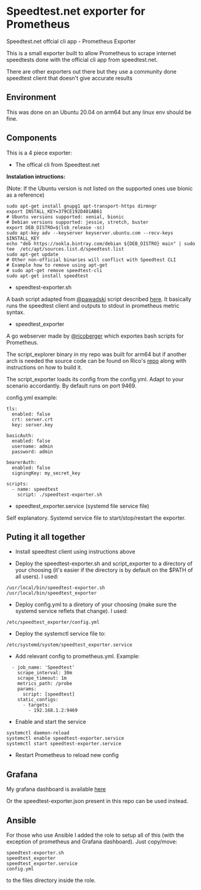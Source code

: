 # Speedtest.net exporter for Prometheus
Speedtest.net offcial cli app - Prometheus Exporter

This is a small exporter built to allow Prometheus to scrape internet speedtests done with the official cli app from speedtest.net.

There are other exporters out there but they use a community done speedtest client that doesn't give accurate results

## Environment

This was done on an Ubuntu 20.04 on arm64 but any linux env should be fine.

## Components

This is a 4 piece exporter:

- The offical cli from Speedtest.net

**Instalation intructions:**

(Note: If the Ubuntu version is not listed on the supported ones use bionic as a reference)

```
sudo apt-get install gnupg1 apt-transport-https dirmngr
export INSTALL_KEY=379CE192D401AB61
# Ubuntu versions supported: xenial, bionic
# Debian versions supported: jessie, stretch, buster
export DEB_DISTRO=$(lsb_release -sc)
sudo apt-key adv --keyserver keyserver.ubuntu.com --recv-keys $INSTALL_KEY
echo "deb https://ookla.bintray.com/debian ${DEB_DISTRO} main" | sudo tee  /etc/apt/sources.list.d/speedtest.list
sudo apt-get update
# Other non-official binaries will conflict with Speedtest CLI
# Example how to remove using apt-get
# sudo apt-get remove speedtest-cli
sudo apt-get install speedtest
```
- speedtest-exporter.sh

A bash script adapted from [@pawadski](https://gitlab.com/pawadski) script described [here](https://apawel.me/exporting-prometheus-metrics-with-bash-scripts/). It basically runs the speedtest client and outputs to stdout in prometheus metric syntax.

- speedtest_exporter

A go webserver made by [@ricoberger](https://github.com/ricoberger) which exportes bash scripts for Prometheus.

The script_explorer binary in my repo was built for arm64 but if another arch is needed the source code can be found on Rico's [repo](https://github.com/ricoberger/script_exporter) along with instructions on how to build it.

The script_exporter loads its config from the config.yml. Adapt to your scenario accordantly. By default runs on port 9469.

config.yml example:
```
tls:
  enabled: false
  crt: server.crt
  key: server.key

basicAuth:
  enabled: false
  username: admin
  password: admin

bearerAuth:
  enabled: false
  signingKey: my_secret_key

scripts:
  - name: speedtest
    script: ./speedtest-exporter.sh
```

- speedtest_exporter.service (systemd file service file)

Self explanatory. Systemd service file to start/stop/restart the exporter.

## Puting it all together

* Install speedtest client using instructions above

* Deploy the speedtest-exporter.sh and script_exporter to a directory of your choosing (it's easier if the directory is by default on the $PATH of all users). I used:
```
/usr/local/bin/speedtest-exporter.sh
/usr/local/bin/speedtest_exporter
```

* Deploy config.yml to a diretory of your choosing (make sure the systemd service reflets that change). I used:
```
/etc/speedtest_exporter/config.yml
```

* Deploy the systemctl service file to:
```
/etc/systemd/system/speedtest_exporter.service
```

* Add relevant config to prometheus.yml. Example:
```
  - job_name: 'Speedtest'
    scrape_interval: 30m
    scrape_timeout: 1m
    metrics_path: /probe
    params:
      script: [speedtest]
    static_configs:    
      - targets:
        - 192.168.1.2:9469
```

* Enable and start the service
```
systemctl daemon-reload
systemctl enable speedtest-exporter.service
systemctl start speedtest-exporter.service
```

* Restart Prometheus to reload new config

## Grafana

My grafana dashboard is available [here](https://grafana.com/grafana/dashboards/11988/)

Or the speedtest-exporter.json present in this repo can be used instead.

## Ansible

For those who use Ansible I added the role to setup all of this (with the exception of prometheus and Grafana dashboard). Just copy/move:
```
speedtest-exporter.sh
speedtest_exporter
speedtest_exporter.service
config.yml
```

to the files directory inside the role.
